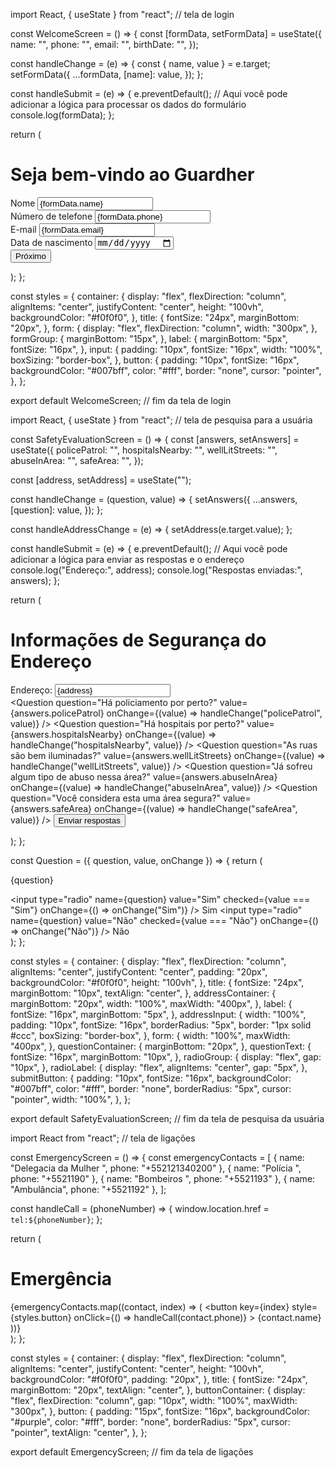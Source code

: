 import React, { useState } from "react"; // tela de login

const WelcomeScreen = () => {
  const [formData, setFormData] = useState({
    name: "",
    phone: "",
    email: "",
    birthDate: "",
  });

  const handleChange = (e) => {
    const { name, value } = e.target;
    setFormData({
      ...formData,
      [name]: value,
    });
  };

  const handleSubmit = (e) => {
    e.preventDefault();
    // Aqui você pode adicionar a lógica para processar os dados do formulário
    console.log(formData);
  };

  return (
    <div style={styles.container}>
      <h1 style={styles.title}>Seja bem-vindo ao Guardher</h1>
      <form onSubmit={handleSubmit} style={styles.form}>
        <div style={styles.formGroup}>
          <label htmlFor="name" style={styles.label}>
            Nome
          </label>
          <input
            type="text"
            id="name"
            name="name"
            value={formData.name}
            onChange={handleChange}
            style={styles.input}
            required
          />
        </div>
        <div style={styles.formGroup}>
          <label htmlFor="phone" style={styles.label}>
            Número de telefone
          </label>
          <input
            type="tel"
            id="phone"
            name="phone"
            value={formData.phone}
            onChange={handleChange}
            style={styles.input}
            required
          />
        </div>
        <div style={styles.formGroup}>
          <label htmlFor="email" style={styles.label}>
            E-mail
          </label>
          <input
            type="email"
            id="email"
            name="email"
            value={formData.email}
            onChange={handleChange}
            style={styles.input}
            required
          />
        </div>
        <div style={styles.formGroup}>
          <label htmlFor="birthDate" style={styles.label}>
            Data de nascimento
          </label>
          <input
            type="date"
            id="birthDate"
            name="birthDate"
            value={formData.birthDate}
            onChange={handleChange}
            style={styles.input}
            required
          />
        </div>
        <button type="submit" style={styles.button}>
          Próximo
        </button>
      </form>
    </div>
  );
};

const styles = {
  container: {
    display: "flex",
    flexDirection: "column",
    alignItems: "center",
    justifyContent: "center",
    height: "100vh",
    backgroundColor: "#f0f0f0",
  },
  title: {
    fontSize: "24px",
    marginBottom: "20px",
  },
  form: {
    display: "flex",
    flexDirection: "column",
    width: "300px",
  },
  formGroup: {
    marginBottom: "15px",
  },
  label: {
    marginBottom: "5px",
    fontSize: "16px",
  },
  input: {
    padding: "10px",
    fontSize: "16px",
    width: "100%",
    boxSizing: "border-box",
  },
  button: {
    padding: "10px",
    fontSize: "16px",
    backgroundColor: "#007bff",
    color: "#fff",
    border: "none",
    cursor: "pointer",
  },
};

export default WelcomeScreen; // fim da tela de login

import React, { useState } from "react"; // tela de pesquisa para a usuária

const SafetyEvaluationScreen = () => {
  const [answers, setAnswers] = useState({
    policePatrol: "",
    hospitalsNearby: "",
    wellLitStreets: "",
    abuseInArea: "",
    safeArea: "",
  });

  const [address, setAddress] = useState("");

  const handleChange = (question, value) => {
    setAnswers({
      ...answers,
      [question]: value,
    });
  };

  const handleAddressChange = (e) => {
    setAddress(e.target.value);
  };

  const handleSubmit = (e) => {
    e.preventDefault();
    // Aqui você pode adicionar a lógica para enviar as respostas e o endereço
    console.log("Endereço:", address);
    console.log("Respostas enviadas:", answers);
  };

  return (
    <div style={styles.container}>
      <h1 style={styles.title}>Informações de Segurança do Endereço</h1>
      <div style={styles.addressContainer}>
        <label htmlFor="address" style={styles.label}>
          Endereço:
        </label>
        <input
          type="text"
          id="address"
          value={address}
          onChange={handleAddressChange}
          style={styles.addressInput}
          placeholder="Digite o endereço"
          required
        />
      </div>
      <form onSubmit={handleSubmit} style={styles.form}>
        <Question
          question="Há policiamento por perto?"
          value={answers.policePatrol}
          onChange={(value) => handleChange("policePatrol", value)}
        />
        <Question
          question="Há hospitais por perto?"
          value={answers.hospitalsNearby}
          onChange={(value) => handleChange("hospitalsNearby", value)}
        />
        <Question
          question="As ruas são bem iluminadas?"
          value={answers.wellLitStreets}
          onChange={(value) => handleChange("wellLitStreets", value)}
        />
        <Question
          question="Já sofreu algum tipo de abuso nessa área?"
          value={answers.abuseInArea}
          onChange={(value) => handleChange("abuseInArea", value)}
        />
        <Question
          question="Você considera esta uma área segura?"
          value={answers.safeArea}
          onChange={(value) => handleChange("safeArea", value)}
        />
        <button type="submit" style={styles.submitButton}>
          Enviar respostas
        </button>
      </form>
    </div>
  );
};

const Question = ({ question, value, onChange }) => {
  return (
    <div style={styles.questionContainer}>
      <p style={styles.questionText}>{question}</p>
      <div style={styles.radioGroup}>
        <label style={styles.radioLabel}>
          <input
            type="radio"
            name={question}
            value="Sim"
            checked={value === "Sim"}
            onChange={() => onChange("Sim")}
          />
          Sim
        </label>
        <label style={styles.radioLabel}>
          <input
            type="radio"
            name={question}
            value="Não"
            checked={value === "Não"}
            onChange={() => onChange("Não")}
          />
          Não
        </label>
      </div>
    </div>
  );
};

const styles = {
  container: {
    display: "flex",
    flexDirection: "column",
    alignItems: "center",
    justifyContent: "center",
    padding: "20px",
    backgroundColor: "#f0f0f0",
    height: "100vh",
  },
  title: {
    fontSize: "24px",
    marginBottom: "10px",
    textAlign: "center",
  },
  addressContainer: {
    marginBottom: "20px",
    width: "100%",
    maxWidth: "400px",
  },
  label: {
    fontSize: "16px",
    marginBottom: "5px",
  },
  addressInput: {
    width: "100%",
    padding: "10px",
    fontSize: "16px",
    borderRadius: "5px",
    border: "1px solid #ccc",
    boxSizing: "border-box",
  },
  form: {
    width: "100%",
    maxWidth: "400px",
  },
  questionContainer: {
    marginBottom: "20px",
  },
  questionText: {
    fontSize: "16px",
    marginBottom: "10px",
  },
  radioGroup: {
    display: "flex",
    gap: "10px",
  },
  radioLabel: {
    display: "flex",
    alignItems: "center",
    gap: "5px",
  },
  submitButton: {
    padding: "10px",
    fontSize: "16px",
    backgroundColor: "#007bff",
    color: "#fff",
    border: "none",
    borderRadius: "5px",
    cursor: "pointer",
    width: "100%",
  },
};

export default SafetyEvaluationScreen; // fim da tela de pesquisa da usuária 

import React from "react"; // tela de ligações

const EmergencyScreen = () => {
  const emergencyContacts = [
    { name: "Delegacia da Mulher ", phone: "+552121340200" },
    { name: "Polícia ", phone: "+5521190" },
    { name: "Bombeiros ", phone: "+5521193" },
    { name: "Ambulância", phone: "+5521192" },
  ];

  const handleCall = (phoneNumber) => {
    window.location.href = `tel:${phoneNumber}`;
  };

  return (
    <div style={styles.container}>
      <h1 style={styles.title}>Emergência </h1>
      <div style={styles.buttonContainer}>
        {emergencyContacts.map((contact, index) => (
          <button
            key={index}
            style={styles.button}
            onClick={() => handleCall(contact.phone)}
          >
            {contact.name}
          </button>
        ))}
      </div>
    </div>
  );
};

const styles = {
  container: {
    display: "flex",
    flexDirection: "column",
    alignItems: "center",
    justifyContent: "center",
    height: "100vh",
    backgroundColor: "#f0f0f0",
    padding: "20px",
  },
  title: {
    fontSize: "24px",
    marginBottom: "20px",
    textAlign: "center",
  },
  buttonContainer: {
    display: "flex",
    flexDirection: "column",
    gap: "10px",
    width: "100%",
    maxWidth: "300px",
  },
  button: {
    padding: "15px",
    fontSize: "16px",
    backgroundColor: "#purple",
    color: "#fff",
    border: "none",
    borderRadius: "5px",
    cursor: "pointer",
    textAlign: "center",
  },
};

export default EmergencyScreen; // fim da tela de ligações 


